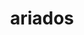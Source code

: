---
id: 168
title: ariados
types: [bug,poison]
image: https://raw.githubusercontent.com/PokeAPI/sprites/master/sprites/pokemon/168.png
---